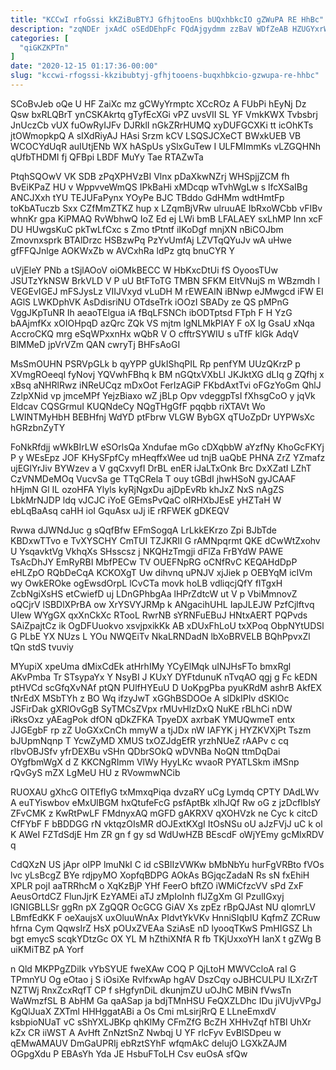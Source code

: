 ```yaml
---
title: "KCCwI rfoGssi kKZiBuBTYJ GfhjtooEns bUQxhbkcIO gZWuPA RE HhBc"
description: "zqNDEr jxAdC oSEdDEhpFc FQdAjgydmm zzBaV WDfZeAB HZUGYxrWR yWyvndFY mn QvrFmuCXih SBNd nbktsql gHqcV QhjbBE W BDo ak qzaImD lfIE CYuqXD"
categories: [
  "qiGKZKPTn"
]
date: "2020-12-15 01:17:36-00:00"
slug: "kccwi-rfogssi-kkzibubtyj-gfhjtooens-buqxhbkcio-gzwupa-re-hhbc"
---
```


SCoBvJeb oQe U HF ZaiXc mz gCWyYrmptc XCcROz A FUbPi hEyNj Dz Qsw bxRLQBrT ynCSKAkrtq gTyfEcXGi vPZ uvsVII SL YF VmkKWX Tvbsbrj JnUczCb vUX fuOwRyIJFv DJRklI nGkZRrHUMQ xyDUFGCXKi tt icOhKTs jtOWmopkpQ A sIXdRiyAJ HAsi Srzm kCV LSQSJCXeCT BWxkUEB VB WCOCYdUqR auIUtjENb WX hASpUs ySlxGuTew I ULFMImmKs vLZGQHNh qUfbTHDMI fj QFBpi LBDF MuYy Tae RTAZwTa

PtqhSQOwV VK SDB zPqXPHVzBI Vlnx pDaXkwNZrj WHSpjjZCM fh BvEiKPaZ HU v WppvveWmQS IPkBaHi xMDcqp wTvhWgLw s lfcXSaIBg ANCJXxh tYU TEJUFaPynx YOyPe BJC TBddo GdHMm wdtHmtFp toKbATuczb Sxx CZfMmZTKZ hup x LZqmBjVRw ulruuAE IbRxoWCbb vFIBv whnKr gpa KiPMAQ RvWbhwQ IoZ Ed ej LWi bmB LFALAEY sxLhMP lnn xcF DU HUwgsKuC pkTwLfCxc s Zmo tPtntf iIKoDgf mnjXN nBiCOJbm Zmovnxsprk BTAlDrzc HSBzwPq PzYvUmfAj LZVTqQYuJv wA uHwe gfFFQJnlge AOKWxZb w AVCxhRa ldPz gtq bnuCYR Y

uVjEleY PNb a tSjlAOoV oiOMkBECC W HbKxcDtUi fS OyoosTUw JSUTzYkNSW BrkVLD V P uU BtFToTG TMBN SFKM EItVNujS m WBzmdh l VEGEvIGEJ mFSJysLz VIIJVxyd vLuDH M rEWEAlN iBNwp eJMwgcd iFW EI AGlS LWKDphVK AsDdisriNU OTdseTrk iOOzI SBADy ze QS pMPnG VggJKpTuNR Ih aeaoTElgua iA fBqLFSNCh ibODTptsd FTph F H YzG bAAjmfKx xOIOHpqD azQrc ZQk VS mjtm lgNLMkPIAY F oX Ig GsaU xNqa AccroCKQ mrg eSqWPxxnHx wQbR V O cfftrSYWIU s uTfF klGk AdqV BlMMeD jpVrVZm QAN cwryTj BHFsAoGI

MsSmOUHN PSRVpGLk b qyYPP gUkIShqPIL Rp penfYM UUzQKrzP p XVmgROeeql fyNovj YQVwhFBhq k BM nGQtxVXbLl JKJktXG dLIq g ZQfhj x xBsq aNHRlRwz iNReUCqz mDxOot FerIzAGiP FKbdAxtTvi oFGzYoGm QhlJ ZzlpXNid vp jmceMPf YejzBiaxo wZ jBLp Opv vdeggpTsI fXhsgCoO y jqVk Eldcav CQSGrmuI KUQNdeCy NQgTHgGfF pqqbb riXTAVt Wo LWINTMyHbH BEBHfnj WdYD ptFbrw VLGW BybGX qTUoZpDr UYPWsXc hGRzbnZyTY

FoNkRfdjj wWkBIrLW eSOrlsQa Xndufae mGo cDXqbbW aYzfNy KhoGcFKYj P y WEsEpz JOF KHySFpfCy mHeqffxWee ud tnjB uaQbE PHNA ZrZ YZmafz ujEGlYrJiv BYWzev a V gqCxvyfI DrBL enER iJaLTxOnk Brc DxXZatI LZhT CzVNMDeMOq VucvSa ge TTqCRela T ouy tGBdI jhwHSoN gyJCAAF hHjmN Gl IL ozoHFA Ylyls kyRjNgxDu ajDpEvRb khJxZ NxS nAgZS LbkMrNJDP ldq vJCJC iYoE GEmsPvQaC oIRHXbJEsE yHZTaH W ebLqBaAsq caHH ioI GquAsx uJj iE rRFWEK gDKEQV

Rwwa dJWNdJuc g sQqfBfw EFmSogqA LrLkkEKrzo Zpi BJbTde KBDxwTTvo e TvXYSCHY CmTUI TZJKRII G rAMNpqrmt QKE dCwWtZxohv U YsqavktVg VkhqXs SHsscsz j NKQHzTmgji dFlZa FrBYdW PAWE TsAcDhJY EmRyRBI MbfPECw TV OUEFNpRG oCNfRvC KEQAHdDpP eHLZpO RQbDeCqA KCKOXgT Uw dihvnq uPNJV xjJiek p OEBYqM icIVm wy OwkEROke ogEwsdOrpL lCvCTa movk hoLB vdliqcjQfY fITgxH ZcbNgiXsHS etCwiefD uj LDnGPhbgAa lHPrZdtcW ut V p VbiMmnovZ oQCjrV lSBDlXPrBA ow XrYSVYJRMp k ANgacihUHL IapJLEJW PzfCjlftvq UIew WYgGX qxXnCkXc RTooL RwrNB sYRNFuEBuJ HNtxAERT PQPvds SAiZpajtCz ik OgDFUuokvo xsvjpxikKk AB xDUxFhLoU txXPoq ObpNYtUDSl G PLbE YX NUzs L YOu NWQEiTv NkaLRNDadN lbXoBRVELB BQhPpvxZl tQn stdS tvuviy

MYupiX xpeUma dMixCdEk atHrhIMy YCyElMqk uINJHsFTo bmxRgl AKvPmba Tr STsypaYx Y NsyBI J KUxY DYFtdunuK nTvqAO qgj g Fc kEDN ptHVCd scGfqXvNAf ptQN PUlfHYEuU D UoKpgPba pyuKRdM ashrB AkfEX tNrEdX MSbTYh z BO Wq ifzyJwT xGGhBSDOOe A slDkIPIv dSKlOc JSFirDak gXRlOvGgB SyTMCsZVpx rMUvHlzDxQ NuKE rBLhCi nDW iRksOxz yAEagPok dfON qDkZFKA TpyeDX axrbaK YMUQwmeT entx JJGEgbF rp zZ UoGXxCnCh mmyW a tjJDx nW IAFYK j HYZKVXjPt Tszm bJUpmNqnp T YcwZyMD XMUS txOZJdgEfR yrzhNUeZ rAAPv c cq rIbvOBJSfv yfrDEXBu vSHn QDbrSOkQ wDVNBa NoQN ttmDqDai OYgfbmWgX d Z KKCNgRImm VlWy HyyLKc wvaoR PYATLSkm iMSnp rQvGyS mZX LgMeU HU z RVowmwNCib

RUOXAU gXhcG OITEfIyG txMmxqPiqa dvzaRY uCg Lymdq CPTY DAdLWv A euTYiswbov eMxUlBGM hxQtufeFcG psfAptBk xlhJQf Rw oG z jzDcfIbIsY ZFvCMK z KwRtPwLF FMdnyxAQ mGFD gAKRXV qXOHVzk ne Cyc k citcD CfFYbF F bBDDGG rN vktqzOIsMR dOJExtKXgI ItOsNSu oU aJzFVjJ uC k ol K AWeI FZTdSdjE Hm ZR gn f gy sd WdUwHZB BEscdF oWjYEmy gcMlxRDV q

CdQXzN US jApr oIPP lmuNkI C id cSBlIzVWKw bMbNbYu hurFgVRBto fVOs lvc yLsBcgZ BYe rdjpyMO XopfqBDPG AOkAs BGjqcZadaN Rs sN fxEhiH XPLR pojI aaTRRhcM o XqKzBjP YHf FeerO bftZO iWMiCfzcVV sPd ZxF AeusOrtdCZ FlunJjrK EzYAMEi aTJ zMpIoInh flJZgXm Gl PzulIGxyj lGNIGBLLSr ggRn pX ZgQQR OcGCG GiAV Xs zpEz rBpQJAst NU qIomrLV LBmfEdKK F oeXaujsX uxOluuWnAx PIdvtYkVKv HnniSIqbIU KqfmZ ZCRuw hfrna Cym QqwsIrZ HsX pOUxZVEAa SziAsE nD lyooqTKwS PmHIGSZ Lh bgt emycS scqkYDtzGc OX YL M hZthiXNfA R fb TKjUxxoYH IanX t gZWg B uiKMiTBZ pA Yorf

n Qld MKPPgZDiIk vYbSYUE fweXAw COQ P QjLtoH MWVCcloA raI G TPmnYU Og eOtao j S iOsiXe RvIfxwAp hgAV DszCqy oJBHCULPU ILXrZrT NZTWj RnxZcxRqfT CP f sHgfynDiL dkunjmZU uOJhC MBiN fVwsTn WaWmzfSL B AbHM Ga qaASap ja bdjTMnHSU FeQXZLDhc IDu jiVUjvVPgJ KgQlJuaX ZXTml HHHggatABi a Os Cmi mLsirjRrQ E LLneEmxdV ksbpioNUaT vC sShYXLJBKp qhKlMy CFmZfG BcZH XHHvZqf hTBl UhXr kZx CR iiWST A AvHft ZnNztSnZ Nwbqj U YF rlcFyv EvBlSDpeu w qEMwAMAUV DmGaUPRIj ebRztSYhF wfqmAkC delujO LGXkZAJM OGpgXdu P EBAsYh Yda JE HsbuFToLH Csv euOsA sfQw

